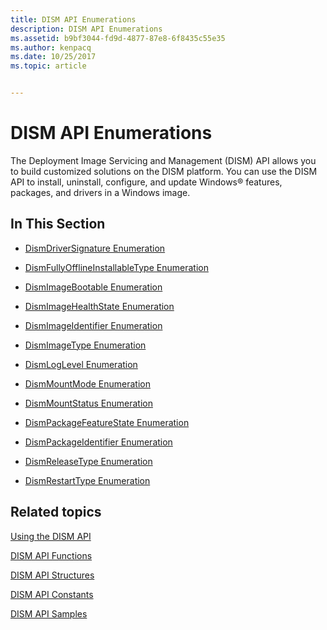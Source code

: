 ```yaml
---
title: DISM API Enumerations
description: DISM API Enumerations
ms.assetid: b9bf3044-fd9d-4877-87e8-6f8435c55e35
ms.author: kenpacq
ms.date: 10/25/2017
ms.topic: article


---
```


# DISM API Enumerations


The Deployment Image Servicing and Management (DISM) API allows you to build customized solutions on the DISM platform. You can use the DISM API to install, uninstall, configure, and update Windows® features, packages, and drivers in a Windows image.

## <span id="In_This_Section"></span><span id="in_this_section"></span><span id="IN_THIS_SECTION"></span>In This Section


-   [DismDriverSignature Enumeration](dismdriversignature-enumeration.md)

-   [DismFullyOfflineInstallableType Enumeration](dismfullyofflineinstallabletype-enumeration.md)

-   [DismImageBootable Enumeration](dismimagebootable-enumeration.md)

-   [DismImageHealthState Enumeration](dismimagehealthstate-enumeration.md)

-   [DismImageIdentifier Enumeration](dismimageidentifier-enumeration.md)

-   [DismImageType Enumeration](dismimagetype-enumeration.md)

-   [DismLogLevel Enumeration](dismloglevel-enumeration.md)

-   [DismMountMode Enumeration](dismmountmode-enumeration.md)

-   [DismMountStatus Enumeration](dismmountstatus-enumeration.md)

-   [DismPackageFeatureState Enumeration](dismpackagefeaturestate-enumeration.md)

-   [DismPackageIdentifier Enumeration](dismpackageidentifier-enumeration.md)

-   [DismReleaseType Enumeration](dismreleasetype-enumeration.md)

-   [DismRestartType Enumeration](dismrestarttype-enumeration.md)

## <span id="related_topics"></span>Related topics


[Using the DISM API](using-the-dism-api.md)

[DISM API Functions](dism-api-functions.md)

[DISM API Structures](dism-api-structures.md)

[DISM API Constants](dism-api-constants.md)

[DISM API Samples](dism-api-samples.md)

 

 




